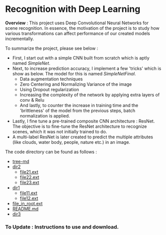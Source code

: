 # Recognition with Deep Learning

**Overview** : This project uses Deep Convolutional Neural Networks for scene recognition. In essence, the motivation of the project is to study how various transformations can affect performance of our created models incrementally. 

To summarize the project, please see below :

* First, I start out with a simple CNN built from scratch which is aptly named *SimpleNet*.
* Next, to increase prediction accuracy, I implement a few 'tricks' which is show as below. The model for this is named *SimpleNetFinal*.
  *  Data augmentation techniques
  *  Zero Centering and Normalizing Variance of the image
  *  Using Dropout regularization
  *  Increasing the complexity of the network by applying extra layers of conv & Relu
  *  And lastly, to counter the increase in training time and the 'brittleness' of the model from the previous steps, batch normalization is applied.
* Lastly, I fine tune a pre-trained composite CNN architecture : ResNet. The objective is to fine-tune the ResNet architecture to recognize scenes, which it was not initially trained to do.
* A multi-label ResNet is later created to predict the multiple attributes (like clouds, water body, people, nature etc.) in an image.
  

The code directory can be found as follows :

 * [tree-md](./tree-md)
 * [dir2](./dir2)
   * [file21.ext](./dir2/file21.ext)
   * [file22.ext](./dir2/file22.ext)
   * [file23.ext](./dir2/file23.ext)
 * [dir1](./dir1)
   * [file11.ext](./dir1/file11.ext)
   * [file12.ext](./dir1/file12.ext)
 * [file_in_root.ext](./file_in_root.ext)
 * [README.md](./README.md)
 * [dir3](./dir3)




### To Update : Instructions to use and download.
